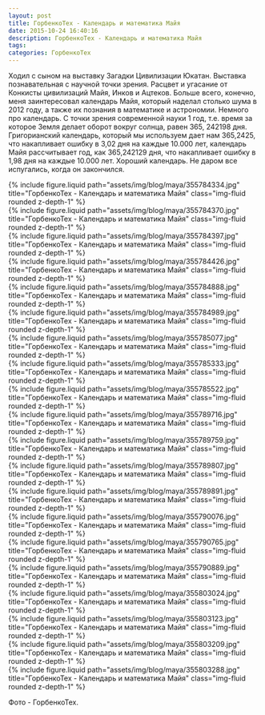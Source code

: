```yaml
---
layout: post
title: ГорбенкоТех - Календарь и математика Майя
date: 2015-10-24 16:40:16
description: ГорбенкоТех - Календарь и математика Майя
tags: 
categories: ГорбенкоТех
---
```


Ходил с сыном на выставку Загадки Цивилизации Юкатан. Выставка познавательная с научной точки зрения. Расцвет и угасание от Конкисты цивилизаций Майя, Инков и Ацтеков. Больше всего, конечно, меня заинтересовал календарь Майя, который наделал столько шума в 2012 году, а также их познания в математике и астрономии. Немного про календарь. С точки зрения современной науки 1 год, т.е. время за которое Земля делает оборот вокруг солнца, равен 365, 242198 дня. Григорианский календарь, который мы используем дает нам 365,2425, что накапливает ошибку в 3,02 дня на каждые 10.000 лет, календарь Майя рассчитывает год, как 365,242129 дня, что накапливает ошибку в 1,98 дня на каждые 10.000 лет. Хороший календарь. Не даром все испугались, когда он закончился.

<div class="row justify-content-sm-center">
    <div class="col-sm-8 mt-3 mt-md-0">
        {% include figure.liquid path="assets/img/blog/maya/355784334.jpg" title="ГорбенкоТех - Календарь и математика Майя" class="img-fluid rounded z-depth-1" %}
    </div>
</div>  

<div class="row justify-content-sm-center">
    <div class="col-sm-8 mt-3 mt-md-0">
        {% include figure.liquid path="assets/img/blog/maya/355784370.jpg" title="ГорбенкоТех - Календарь и математика Майя" class="img-fluid rounded z-depth-1" %}
    </div>
</div>  

<div class="row justify-content-sm-center">
    <div class="col-sm-8 mt-3 mt-md-0">
        {% include figure.liquid path="assets/img/blog/maya/355784397.jpg" title="ГорбенкоТех - Календарь и математика Майя" class="img-fluid rounded z-depth-1" %}
    </div>
</div> 

<div class="row justify-content-sm-center">
    <div class="col-sm-8 mt-3 mt-md-0">
        {% include figure.liquid path="assets/img/blog/maya/355784426.jpg" title="ГорбенкоТех - Календарь и математика Майя" class="img-fluid rounded z-depth-1" %}
    </div>
</div> 

<div class="row justify-content-sm-center">
    <div class="col-sm-8 mt-3 mt-md-0">
        {% include figure.liquid path="assets/img/blog/maya/355784888.jpg" title="ГорбенкоТех - Календарь и математика Майя" class="img-fluid rounded z-depth-1" %}
    </div>
</div> 

<div class="row justify-content-sm-center">
    <div class="col-sm-8 mt-3 mt-md-0">
        {% include figure.liquid path="assets/img/blog/maya/355784989.jpg" title="ГорбенкоТех - Календарь и математика Майя" class="img-fluid rounded z-depth-1" %}
    </div>
</div> 

<div class="row justify-content-sm-center">
    <div class="col-sm-8 mt-3 mt-md-0">
        {% include figure.liquid path="assets/img/blog/maya/355785077.jpg" title="ГорбенкоТех - Календарь и математика Майя" class="img-fluid rounded z-depth-1" %}
    </div>
</div> 

<div class="row justify-content-sm-center">
    <div class="col-sm-8 mt-3 mt-md-0">
        {% include figure.liquid path="assets/img/blog/maya/355785333.jpg" title="ГорбенкоТех - Календарь и математика Майя" class="img-fluid rounded z-depth-1" %}
    </div>
</div> 

<div class="row justify-content-sm-center">
    <div class="col-sm-8 mt-3 mt-md-0">
        {% include figure.liquid path="assets/img/blog/maya/355785522.jpg" title="ГорбенкоТех - Календарь и математика Майя" class="img-fluid rounded z-depth-1" %}
    </div>
</div> 

<div class="row justify-content-sm-center">
    <div class="col-sm-8 mt-3 mt-md-0">
        {% include figure.liquid path="assets/img/blog/maya/355789716.jpg" title="ГорбенкоТех - Календарь и математика Майя" class="img-fluid rounded z-depth-1" %}
    </div>
</div> 

<div class="row justify-content-sm-center">
    <div class="col-sm-8 mt-3 mt-md-0">
        {% include figure.liquid path="assets/img/blog/maya/355789759.jpg" title="ГорбенкоТех - Календарь и математика Майя" class="img-fluid rounded z-depth-1" %}
    </div>
</div> 

<div class="row justify-content-sm-center">
    <div class="col-sm-8 mt-3 mt-md-0">
        {% include figure.liquid path="assets/img/blog/maya/355789807.jpg" title="ГорбенкоТех - Календарь и математика Майя" class="img-fluid rounded z-depth-1" %}
    </div>
</div> 

<div class="row justify-content-sm-center">
    <div class="col-sm-8 mt-3 mt-md-0">
        {% include figure.liquid path="assets/img/blog/maya/355789891.jpg" title="ГорбенкоТех - Календарь и математика Майя" class="img-fluid rounded z-depth-1" %}
    </div>
</div> 

<div class="row justify-content-sm-center">
    <div class="col-sm-8 mt-3 mt-md-0">
        {% include figure.liquid path="assets/img/blog/maya/355790076.jpg" title="ГорбенкоТех - Календарь и математика Майя" class="img-fluid rounded z-depth-1" %}
    </div>
</div> 

<div class="row justify-content-sm-center">
    <div class="col-sm-8 mt-3 mt-md-0">
        {% include figure.liquid path="assets/img/blog/maya/355790765.jpg" title="ГорбенкоТех - Календарь и математика Майя" class="img-fluid rounded z-depth-1" %}
    </div>
</div> 

<div class="row justify-content-sm-center">
    <div class="col-sm-8 mt-3 mt-md-0">
        {% include figure.liquid path="assets/img/blog/maya/355790889.jpg" title="ГорбенкоТех - Календарь и математика Майя" class="img-fluid rounded z-depth-1" %}
    </div>
</div> 

<div class="row justify-content-sm-center">
    <div class="col-sm-8 mt-3 mt-md-0">
        {% include figure.liquid path="assets/img/blog/maya/355803024.jpg" title="ГорбенкоТех - Календарь и математика Майя" class="img-fluid rounded z-depth-1" %}
    </div>
</div> 

<div class="row justify-content-sm-center">
    <div class="col-sm-8 mt-3 mt-md-0">
        {% include figure.liquid path="assets/img/blog/maya/355803123.jpg" title="ГорбенкоТех - Календарь и математика Майя" class="img-fluid rounded z-depth-1" %}
    </div>
</div> 

<div class="row justify-content-sm-center">
    <div class="col-sm-8 mt-3 mt-md-0">
        {% include figure.liquid path="assets/img/blog/maya/355803209.jpg" title="ГорбенкоТех - Календарь и математика Майя" class="img-fluid rounded z-depth-1" %}
    </div>
</div> 

<div class="row justify-content-sm-center">
    <div class="col-sm-8 mt-3 mt-md-0">
        {% include figure.liquid path="assets/img/blog/maya/355803288.jpg" title="ГорбенкоТех - Календарь и математика Майя" class="img-fluid rounded z-depth-1" %}
    </div>
</div> 

Фото - ГорбенкоТех.